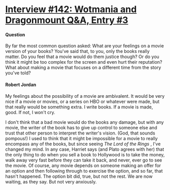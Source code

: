 # [Interview #142: Wotmania and Dragonmount Q&A, Entry #3](https://www.theoryland.com/intvmain.php?i=142#3)

#### Question

By far the most common question asked: What are your feelings on a movie version of your books? You've said that, to you, only the books really matter. Do you feel that a movie would do them justice though? Or do you think it might be too complex for the screen and even hurt their reputation? What about making a movie that focuses on a different time from the story you've told?

#### Robert Jordan

My feelings about the possibility of a movie are ambivalent. It would be very nice if a movie or movies, or a series on HBO or whatever were made, but that really would be something extra. I write books. If a movie is made, good. If not, I won't cry.

I don't think that a bad movie would do the books any damage, but with any movie, the writer of the book has to give up control to someone else and trust that other person to interpret the writer's vision. (God, that sounds pompous!) I used to think that it might be impossible for a movie to really encompass any of the books, but since seeing
*The Lord of the Rings*
, I've changed my mind. In any case, Harriet says (and Plato agrees with her) that the only thing to do when you sell a book to Hollywood is to take the money, walk away very fast before they can take it back, and never, ever go to see the movie. Of course, any movie depends on someone making an offer for an option and then following through to exercise the option, and so far, that hasn't happened. The option bit did, true, but not the rest. We are now waiting, as they say. But not very anxiously.

